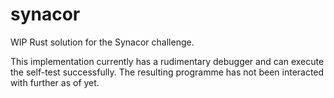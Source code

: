 # synacor
WIP Rust solution for the Synacor challenge.

This implementation currently has a rudimentary debugger and can execute the
self-test successfully. The resulting programme has not been interacted with
further as of yet.


